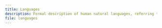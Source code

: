 ```yaml
---
title: Languages
description: Formal description of human natural languages, referring to the ISO 639 standards.
file: languages
---
```


